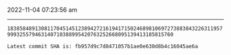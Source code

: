 2022-11-04 07:23:56 am

---

`1838584891308117045145123894272161941715024689810697273883843226311957999325579463140710388995420763252668095139413185815760`

`Latest commit SHA is: fb957d9c7d8471057b1ae0e630d8b4c16045ae6a `
